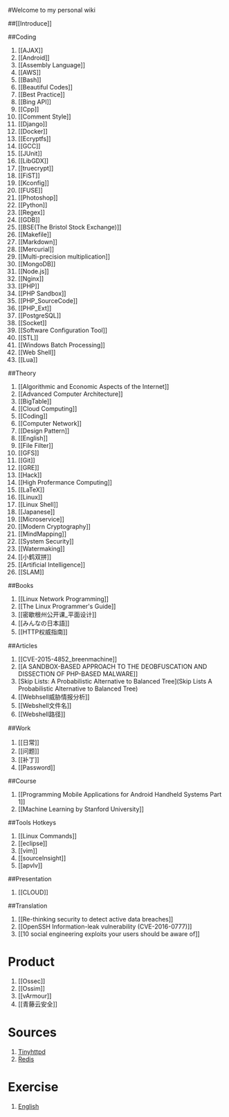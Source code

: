#Welcome to my personal wiki

##[[Introduce]]

##Coding

1. [[AJAX]]
1. [[Android]]
1. [[Assembly Language]]
1. [[AWS]]
1. [[Bash]]
1. [[Beautiful Codes]]
1. [[Best Practice]]
1. [[Bing API]]
1. [[Cpp]]
1. [[Comment Style]]
1. [[Django]]
1. [[Docker]]
1. [[Ecryptfs]]
1. [[GCC]]
1. [[JUnit]]
1. [[LibGDX]]
1. [[truecrypt]]
1. [[FiST]]
1. [[Kconfig]]
1. [[FUSE]]
1. [[Photoshop]]
1. [[Python]]
1. [[Regex]]
1. [[GDB]]
1. [[BSE(The Bristol Stock Exchange)]]
1. [[Makefile]]
1. [[Markdown]]
1. [[Mercurial]]
1. [[Multi-precision multiplication]]
1. [[MongoDB]]
1. [[Node.js]]
1. [[Nginx]]
1. [[PHP]]
1. [[PHP Sandbox]]
1. [[PHP_SourceCode]]
1. [[PHP_Ext]]
1. [[PostgreSQL]]
1. [[Socket]]
1. [[Software Configuration Tool]]
1. [[STL]]
1. [[Windows Batch Processing]]
1. [[Web Shell]]
1. [[Lua]]

##Theory

1. [[Algorithmic and Economic Aspects of the Internet]]
1. [[Advanced Computer Architecture]]
1. [[BigTable]]
1. [[Cloud Computing]]
1. [[Coding]]
1. [[Computer Network]]
1. [[Design Pattern]]
1. [[English]]
1. [[File Filter]]
1. [[GFS]]
1. [[Git]]
1. [[GRE]]
1. [[Hack]]
1. [[High Profermance Computing]]
1. [[LaTeX]]
1. [[Linux]]
1. [[Linux Shell]]
1. [[Japanese]]
1. [[Microservice]]
1. [[Modern Cryptography]]
1. [[MindMapping]]
1. [[System Security]]
1. [[Watermaking]]
1. [[小鹤双拼]]
1. [[Artificial Intelligence]]
1. [[SLAM]]

##Books

1. [[Linux Network Programming]]
1. [[The Linux Programmer's Guide]]
1. [[密歇根州公开课_平面设计]]
1. [[みんなの日本語]]
1. [[HTTP权威指南]]

##Articles

1. [[CVE-2015-4852_breenmachine]]
1. [[A SANDBOX-BASED APPROACH TO THE DEOBFUSCATION AND DISSECTION OF PHP-BASED MALWARE]]
2. [Skip Lists: A Probabilistic Alternative to Balanced Tree](Skip Lists A Probabilistic Alternative to Balanced Tree)
3. [[Webhsell威胁情报分析]]
4. [[Webshell文件名]]
5. [[Webshell路径]]

##Work

1. [[日常]]
1. [[问题]]
1. [[补丁]]
1. [[Password]]

##Course

1. [[Programming Mobile Applications for Android Handheld Systems Part 1]]
1. [[Machine Learning by Stanford University]]

##Tools Hotkeys

1. [[Linux Commands]]
1. [[eclipse]]
1. [[vim]]
1. [[sourceInsight]]
1. [[apvlv]]

##Presentation

1. [[CLOUD]]

##Translation

1. [[Re-thinking security to detect active data breaches]]
1. [[OpenSSH Information-leak vulnerability (CVE-2016-0777)]]
1. [[10 social engineering exploits your users should be aware of]]

# Product

1. [[Ossec]]
1. [[Ossim]]
1. [[vArmour]]
1. [[青藤云安全]]

# Sources

1. [Tinyhttpd](Tinyhttpd)
1. [Redis](Redis)

# Exercise

1. [English](English)

